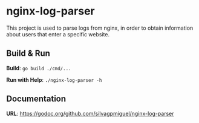 # nginx-log-parser

This project is used to parse logs from nginx, in order to obtain information about users that enter a specific website.

## Build & Run

**Build**: `go build ./cmd/...`

**Run with Help**: `./nginx-log-parser -h`

## Documentation

**URL**: https://godoc.org/github.com/silvagpmiguel/nginx-log-parser
